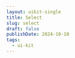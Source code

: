 ```yaml
---
layout: uikit-single
title: Select
slug: select
draft: false
publishDate: 2024-10-10
tags:
  - ui-kit
---
```


<script setup lang="ts">
import VSelect from 'UiKit/components/VSelect.vue';
import { computed } from 'vue';
import { useLocale } from '@/core/composables/useLocale';

const { currentLocale } = useLocale();

enum SortOptionValue {
  PublicationDateAsc = 'publicationDateAsc',
  PublicationDateDesc = 'publicationDateDesc',
  EventDateAsc = 'eventDateAsc',
  EventDateDesc = 'eventDateDesc',
}

const SortOptionConfig: Record<SortOptionValue, { key: string; order: 'ascending' | 'descending' }> = {
  [SortOptionValue.PublicationDateAsc]: { key: 'publishDate', order: 'ascending' },
  [SortOptionValue.PublicationDateDesc]: { key: 'publishDate', order: 'descending' },
  [SortOptionValue.EventDateAsc]: { key: 'startDate', order: 'ascending' },
  [SortOptionValue.EventDateDesc]: { key: 'startDate', order: 'descending' },
}

const sortOptions = computed(() => [
  {
    text: currentLocale.value?.home.sort.publicationDateAsc,
    value: SortOptionValue.PublicationDateAsc,
  },
  {
    text: currentLocale.value?.home.sort.publicationDateDesc,
    value: SortOptionValue.PublicationDateDesc,
  },
  {
    text: currentLocale.value?.home.sort.eventDateAsc,
    value: SortOptionValue.EventDateAsc,
  },
  {
    text: currentLocale.value?.home.sort.eventDateDesc,
    value: SortOptionValue.EventDateDesc,
  },
])
</script>

<VSelect
          v-model="sortSelect"
          placeholder="Choose"
          item-label="text"
          item-value="value"
          size="small"
          :options="sortOptions"
        />